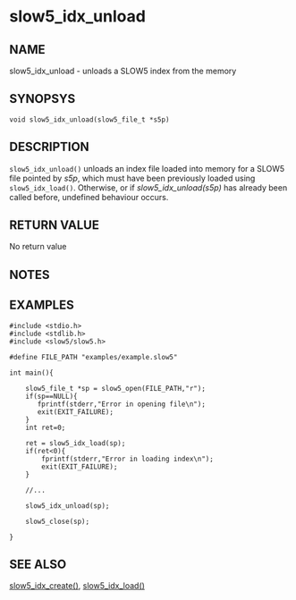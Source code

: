 # slow5_idx_unload

## NAME
slow5_idx_unload - unloads a SLOW5 index from the memory

## SYNOPSYS
`void slow5_idx_unload(slow5_file_t *s5p)`

## DESCRIPTION
`slow5_idx_unload()` unloads an index file loaded into memory for a SLOW5 file pointed by *s5p*, which must have been previously loaded using `slow5_idx_load()`. Otherwise, or if *slow5_idx_unload(s5p)* has already been called before, undefined behaviour occurs.

## RETURN VALUE

No return value


## NOTES


## EXAMPLES

```
#include <stdio.h>
#include <stdlib.h>
#include <slow5/slow5.h>

#define FILE_PATH "examples/example.slow5"

int main(){

    slow5_file_t *sp = slow5_open(FILE_PATH,"r");
    if(sp==NULL){
       fprintf(stderr,"Error in opening file\n");
       exit(EXIT_FAILURE);
    }
    int ret=0;

    ret = slow5_idx_load(sp);
    if(ret<0){
        fprintf(stderr,"Error in loading index\n");
        exit(EXIT_FAILURE);
    }

    //...

    slow5_idx_unload(sp);

    slow5_close(sp);

}
```

## SEE ALSO

[slow5_idx_create()](slow5_idx_create.md), [slow5_idx_load()](slow5_idx_load.md)
